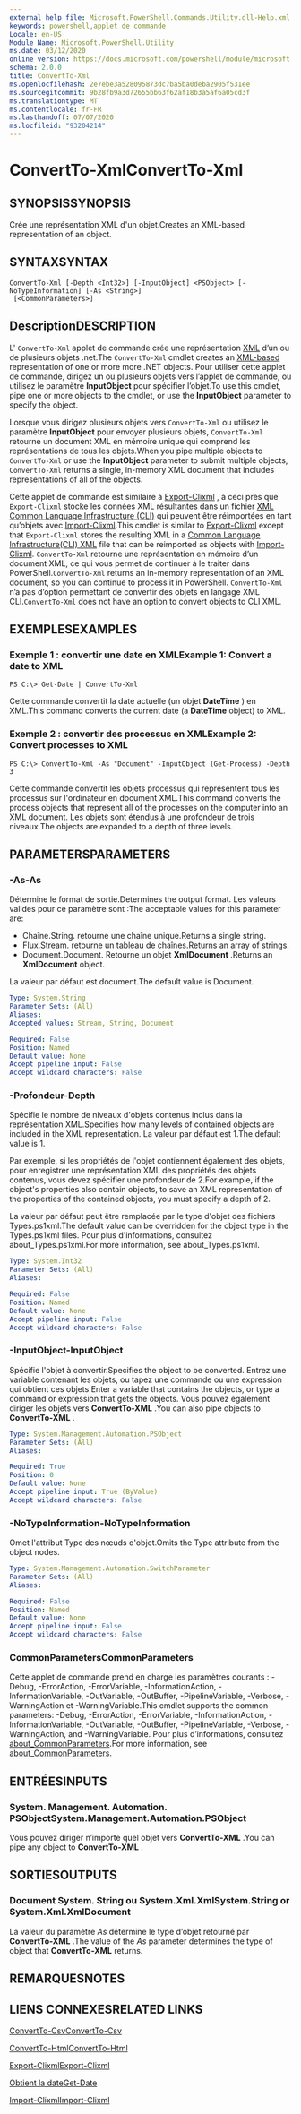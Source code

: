 ```yaml
---
external help file: Microsoft.PowerShell.Commands.Utility.dll-Help.xml
keywords: powershell,applet de commande
Locale: en-US
Module Name: Microsoft.PowerShell.Utility
ms.date: 03/12/2020
online version: https://docs.microsoft.com/powershell/module/microsoft.powershell.utility/convertto-xml?view=powershell-7.1&WT.mc_id=ps-gethelp
schema: 2.0.0
title: ConvertTo-Xml
ms.openlocfilehash: 2e7ebe3a528095873dc7ba5ba0deba2905f531ee
ms.sourcegitcommit: 9b28fb9a3d72655bb63f62af18b3a5af6a05cd3f
ms.translationtype: MT
ms.contentlocale: fr-FR
ms.lasthandoff: 07/07/2020
ms.locfileid: "93204214"
---
```

# <span data-ttu-id="9f8b2-103">ConvertTo-Xml</span><span class="sxs-lookup"><span data-stu-id="9f8b2-103">ConvertTo-Xml</span></span>

## <span data-ttu-id="9f8b2-104">SYNOPSIS</span><span class="sxs-lookup"><span data-stu-id="9f8b2-104">SYNOPSIS</span></span>
<span data-ttu-id="9f8b2-105">Crée une représentation XML d'un objet.</span><span class="sxs-lookup"><span data-stu-id="9f8b2-105">Creates an XML-based representation of an object.</span></span>

## <span data-ttu-id="9f8b2-106">SYNTAX</span><span class="sxs-lookup"><span data-stu-id="9f8b2-106">SYNTAX</span></span>

```
ConvertTo-Xml [-Depth <Int32>] [-InputObject] <PSObject> [-NoTypeInformation] [-As <String>]
 [<CommonParameters>]
```

## <span data-ttu-id="9f8b2-107">Description</span><span class="sxs-lookup"><span data-stu-id="9f8b2-107">DESCRIPTION</span></span>

<span data-ttu-id="9f8b2-108">L' `ConvertTo-Xml` applet de commande crée une représentation [XML](/dotnet/api/system.xml.xmldocument) d’un ou de plusieurs objets .net.</span><span class="sxs-lookup"><span data-stu-id="9f8b2-108">The `ConvertTo-Xml` cmdlet creates an [XML-based](/dotnet/api/system.xml.xmldocument) representation of one or more more .NET objects.</span></span> <span data-ttu-id="9f8b2-109">Pour utiliser cette applet de commande, dirigez un ou plusieurs objets vers l’applet de commande, ou utilisez le paramètre **InputObject** pour spécifier l’objet.</span><span class="sxs-lookup"><span data-stu-id="9f8b2-109">To use this cmdlet, pipe one or more objects to the cmdlet, or use the **InputObject** parameter to specify the object.</span></span>

<span data-ttu-id="9f8b2-110">Lorsque vous dirigez plusieurs objets vers `ConvertTo-Xml` ou utilisez le paramètre **InputObject** pour envoyer plusieurs objets, `ConvertTo-Xml` retourne un document XML en mémoire unique qui comprend les représentations de tous les objets.</span><span class="sxs-lookup"><span data-stu-id="9f8b2-110">When you pipe multiple objects to `ConvertTo-Xml` or use the **InputObject** parameter to submit multiple objects, `ConvertTo-Xml` returns a single, in-memory XML document that includes representations of all of the objects.</span></span>

<span data-ttu-id="9f8b2-111">Cette applet de commande est similaire à [Export-Clixml](./Export-Clixml.md) , à ceci près que `Export-Clixml` stocke les données XML résultantes dans un fichier [XML Common Language Infrastructure (CLI)](https://www.ecma-international.org/publications/standards/Ecma-335.htm) qui peuvent être réimportées en tant qu’objets avec [Import-Clixml](./Import-Clixml.md).</span><span class="sxs-lookup"><span data-stu-id="9f8b2-111">This cmdlet is similar to [Export-Clixml](./Export-Clixml.md) except that `Export-Clixml` stores the resulting XML in a [Common Language Infrastructure(CLI) XML](https://www.ecma-international.org/publications/standards/Ecma-335.htm) file that can be reimported as objects with [Import-Clixml](./Import-Clixml.md).</span></span> <span data-ttu-id="9f8b2-112">`ConvertTo-Xml` retourne une représentation en mémoire d’un document XML, ce qui vous permet de continuer à le traiter dans PowerShell.</span><span class="sxs-lookup"><span data-stu-id="9f8b2-112">`ConvertTo-Xml` returns an in-memory representation of an XML document, so you can continue to process it in PowerShell.</span></span> <span data-ttu-id="9f8b2-113">`ConvertTo-Xml` n’a pas d’option permettant de convertir des objets en langage XML CLI.</span><span class="sxs-lookup"><span data-stu-id="9f8b2-113">`ConvertTo-Xml` does not have an option to convert objects to CLI XML.</span></span>

## <span data-ttu-id="9f8b2-114">EXEMPLES</span><span class="sxs-lookup"><span data-stu-id="9f8b2-114">EXAMPLES</span></span>

### <span data-ttu-id="9f8b2-115">Exemple 1 : convertir une date en XML</span><span class="sxs-lookup"><span data-stu-id="9f8b2-115">Example 1: Convert a date to XML</span></span>

```
PS C:\> Get-Date | ConvertTo-Xml
```

<span data-ttu-id="9f8b2-116">Cette commande convertit la date actuelle (un objet **DateTime** ) en XML.</span><span class="sxs-lookup"><span data-stu-id="9f8b2-116">This command converts the current date (a **DateTime** object) to XML.</span></span>

### <span data-ttu-id="9f8b2-117">Exemple 2 : convertir des processus en XML</span><span class="sxs-lookup"><span data-stu-id="9f8b2-117">Example 2: Convert processes to XML</span></span>

```
PS C:\> ConvertTo-Xml -As "Document" -InputObject (Get-Process) -Depth 3
```

<span data-ttu-id="9f8b2-118">Cette commande convertit les objets processus qui représentent tous les processus sur l'ordinateur en document XML.</span><span class="sxs-lookup"><span data-stu-id="9f8b2-118">This command converts the process objects that represent all of the processes on the computer into an XML document.</span></span> <span data-ttu-id="9f8b2-119">Les objets sont étendus à une profondeur de trois niveaux.</span><span class="sxs-lookup"><span data-stu-id="9f8b2-119">The objects are expanded to a depth of three levels.</span></span>

## <span data-ttu-id="9f8b2-120">PARAMETERS</span><span class="sxs-lookup"><span data-stu-id="9f8b2-120">PARAMETERS</span></span>

### <span data-ttu-id="9f8b2-121">-As</span><span class="sxs-lookup"><span data-stu-id="9f8b2-121">-As</span></span>

<span data-ttu-id="9f8b2-122">Détermine le format de sortie.</span><span class="sxs-lookup"><span data-stu-id="9f8b2-122">Determines the output format.</span></span>
<span data-ttu-id="9f8b2-123">Les valeurs valides pour ce paramètre sont :</span><span class="sxs-lookup"><span data-stu-id="9f8b2-123">The acceptable values for this parameter are:</span></span>

- <span data-ttu-id="9f8b2-124">Chaîne.</span><span class="sxs-lookup"><span data-stu-id="9f8b2-124">String.</span></span>
<span data-ttu-id="9f8b2-125">retourne une chaîne unique.</span><span class="sxs-lookup"><span data-stu-id="9f8b2-125">Returns a single string.</span></span>
- <span data-ttu-id="9f8b2-126">Flux.</span><span class="sxs-lookup"><span data-stu-id="9f8b2-126">Stream.</span></span>
<span data-ttu-id="9f8b2-127">retourne un tableau de chaînes.</span><span class="sxs-lookup"><span data-stu-id="9f8b2-127">Returns an array of strings.</span></span>
- <span data-ttu-id="9f8b2-128">Document.</span><span class="sxs-lookup"><span data-stu-id="9f8b2-128">Document.</span></span>
<span data-ttu-id="9f8b2-129">Retourne un objet **XmlDocument** .</span><span class="sxs-lookup"><span data-stu-id="9f8b2-129">Returns an **XmlDocument** object.</span></span>

<span data-ttu-id="9f8b2-130">La valeur par défaut est document.</span><span class="sxs-lookup"><span data-stu-id="9f8b2-130">The default value is Document.</span></span>

```yaml
Type: System.String
Parameter Sets: (All)
Aliases:
Accepted values: Stream, String, Document

Required: False
Position: Named
Default value: None
Accept pipeline input: False
Accept wildcard characters: False
```

### <span data-ttu-id="9f8b2-131">-Profondeur</span><span class="sxs-lookup"><span data-stu-id="9f8b2-131">-Depth</span></span>

<span data-ttu-id="9f8b2-132">Spécifie le nombre de niveaux d'objets contenus inclus dans la représentation XML.</span><span class="sxs-lookup"><span data-stu-id="9f8b2-132">Specifies how many levels of contained objects are included in the XML representation.</span></span> <span data-ttu-id="9f8b2-133">La valeur par défaut est 1.</span><span class="sxs-lookup"><span data-stu-id="9f8b2-133">The default value is 1.</span></span>

<span data-ttu-id="9f8b2-134">Par exemple, si les propriétés de l'objet contiennent également des objets, pour enregistrer une représentation XML des propriétés des objets contenus, vous devez spécifier une profondeur de 2.</span><span class="sxs-lookup"><span data-stu-id="9f8b2-134">For example, if the object's properties also contain objects, to save an XML representation of the properties of the contained objects, you must specify a depth of 2.</span></span>

<span data-ttu-id="9f8b2-135">La valeur par défaut peut être remplacée par le type d'objet des fichiers Types.ps1xml.</span><span class="sxs-lookup"><span data-stu-id="9f8b2-135">The default value can be overridden for the object type in the Types.ps1xml files.</span></span> <span data-ttu-id="9f8b2-136">Pour plus d'informations, consultez about_Types.ps1xml.</span><span class="sxs-lookup"><span data-stu-id="9f8b2-136">For more information, see about_Types.ps1xml.</span></span>

```yaml
Type: System.Int32
Parameter Sets: (All)
Aliases:

Required: False
Position: Named
Default value: None
Accept pipeline input: False
Accept wildcard characters: False
```

### <span data-ttu-id="9f8b2-137">-InputObject</span><span class="sxs-lookup"><span data-stu-id="9f8b2-137">-InputObject</span></span>

<span data-ttu-id="9f8b2-138">Spécifie l'objet à convertir.</span><span class="sxs-lookup"><span data-stu-id="9f8b2-138">Specifies the object to be converted.</span></span> <span data-ttu-id="9f8b2-139">Entrez une variable contenant les objets, ou tapez une commande ou une expression qui obtient ces objets.</span><span class="sxs-lookup"><span data-stu-id="9f8b2-139">Enter a variable that contains the objects, or type a command or expression that gets the objects.</span></span> <span data-ttu-id="9f8b2-140">Vous pouvez également diriger les objets vers **ConvertTo-XML** .</span><span class="sxs-lookup"><span data-stu-id="9f8b2-140">You can also pipe objects to **ConvertTo-XML** .</span></span>

```yaml
Type: System.Management.Automation.PSObject
Parameter Sets: (All)
Aliases:

Required: True
Position: 0
Default value: None
Accept pipeline input: True (ByValue)
Accept wildcard characters: False
```

### <span data-ttu-id="9f8b2-141">-NoTypeInformation</span><span class="sxs-lookup"><span data-stu-id="9f8b2-141">-NoTypeInformation</span></span>

<span data-ttu-id="9f8b2-142">Omet l'attribut Type des nœuds d'objet.</span><span class="sxs-lookup"><span data-stu-id="9f8b2-142">Omits the Type attribute from the object nodes.</span></span>

```yaml
Type: System.Management.Automation.SwitchParameter
Parameter Sets: (All)
Aliases:

Required: False
Position: Named
Default value: None
Accept pipeline input: False
Accept wildcard characters: False
```

### <span data-ttu-id="9f8b2-143">CommonParameters</span><span class="sxs-lookup"><span data-stu-id="9f8b2-143">CommonParameters</span></span>

<span data-ttu-id="9f8b2-144">Cette applet de commande prend en charge les paramètres courants : -Debug, -ErrorAction, -ErrorVariable, -InformationAction, -InformationVariable, -OutVariable, -OutBuffer, -PipelineVariable, -Verbose, -WarningAction et -WarningVariable.</span><span class="sxs-lookup"><span data-stu-id="9f8b2-144">This cmdlet supports the common parameters: -Debug, -ErrorAction, -ErrorVariable, -InformationAction, -InformationVariable, -OutVariable, -OutBuffer, -PipelineVariable, -Verbose, -WarningAction, and -WarningVariable.</span></span> <span data-ttu-id="9f8b2-145">Pour plus d’informations, consultez [about_CommonParameters](https://go.microsoft.com/fwlink/?LinkID=113216).</span><span class="sxs-lookup"><span data-stu-id="9f8b2-145">For more information, see [about_CommonParameters](https://go.microsoft.com/fwlink/?LinkID=113216).</span></span>

## <span data-ttu-id="9f8b2-146">ENTRÉES</span><span class="sxs-lookup"><span data-stu-id="9f8b2-146">INPUTS</span></span>

### <span data-ttu-id="9f8b2-147">System. Management. Automation. PSObject</span><span class="sxs-lookup"><span data-stu-id="9f8b2-147">System.Management.Automation.PSObject</span></span>

<span data-ttu-id="9f8b2-148">Vous pouvez diriger n’importe quel objet vers **ConvertTo-XML** .</span><span class="sxs-lookup"><span data-stu-id="9f8b2-148">You can pipe any object to **ConvertTo-XML** .</span></span>

## <span data-ttu-id="9f8b2-149">SORTIES</span><span class="sxs-lookup"><span data-stu-id="9f8b2-149">OUTPUTS</span></span>

### <span data-ttu-id="9f8b2-150">Document System. String ou System.Xml.Xml</span><span class="sxs-lookup"><span data-stu-id="9f8b2-150">System.String or System.Xml.XmlDocument</span></span>

<span data-ttu-id="9f8b2-151">La valeur du paramètre *As* détermine le type d’objet retourné par **ConvertTo-XML** .</span><span class="sxs-lookup"><span data-stu-id="9f8b2-151">The value of the *As* parameter determines the type of object that **ConvertTo-XML** returns.</span></span>

## <span data-ttu-id="9f8b2-152">REMARQUES</span><span class="sxs-lookup"><span data-stu-id="9f8b2-152">NOTES</span></span>

## <span data-ttu-id="9f8b2-153">LIENS CONNEXES</span><span class="sxs-lookup"><span data-stu-id="9f8b2-153">RELATED LINKS</span></span>

[<span data-ttu-id="9f8b2-154">ConvertTo-Csv</span><span class="sxs-lookup"><span data-stu-id="9f8b2-154">ConvertTo-Csv</span></span>](ConvertTo-Csv.md)

[<span data-ttu-id="9f8b2-155">ConvertTo-Html</span><span class="sxs-lookup"><span data-stu-id="9f8b2-155">ConvertTo-Html</span></span>](ConvertTo-Html.md)

[<span data-ttu-id="9f8b2-156">Export-Clixml</span><span class="sxs-lookup"><span data-stu-id="9f8b2-156">Export-Clixml</span></span>](Export-Clixml.md)

[<span data-ttu-id="9f8b2-157">Obtient la date</span><span class="sxs-lookup"><span data-stu-id="9f8b2-157">Get-Date</span></span>](Get-Date.md)

[<span data-ttu-id="9f8b2-158">Import-Clixml</span><span class="sxs-lookup"><span data-stu-id="9f8b2-158">Import-Clixml</span></span>](Import-Clixml.md)

